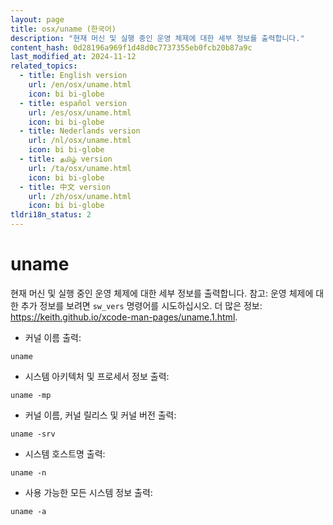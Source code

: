 ```yaml
---
layout: page
title: osx/uname (한국어)
description: "현재 머신 및 실행 중인 운영 체제에 대한 세부 정보를 출력합니다."
content_hash: 0d28196a969f1d48d0c7737355eb0fcb20b87a9c
last_modified_at: 2024-11-12
related_topics:
  - title: English version
    url: /en/osx/uname.html
    icon: bi bi-globe
  - title: español version
    url: /es/osx/uname.html
    icon: bi bi-globe
  - title: Nederlands version
    url: /nl/osx/uname.html
    icon: bi bi-globe
  - title: தமிழ் version
    url: /ta/osx/uname.html
    icon: bi bi-globe
  - title: 中文 version
    url: /zh/osx/uname.html
    icon: bi bi-globe
tldri18n_status: 2
---
```

# uname

현재 머신 및 실행 중인 운영 체제에 대한 세부 정보를 출력합니다.
참고: 운영 체제에 대한 추가 정보를 보려면 `sw_vers` 명령어를 시도하십시오.
더 많은 정보: <https://keith.github.io/xcode-man-pages/uname.1.html>.

- 커널 이름 출력:

`uname`

- 시스템 아키텍처 및 프로세서 정보 출력:

`uname -mp`

- 커널 이름, 커널 릴리스 및 커널 버전 출력:

`uname -srv`

- 시스템 호스트명 출력:

`uname -n`

- 사용 가능한 모든 시스템 정보 출력:

`uname -a`
